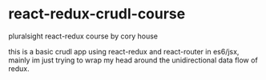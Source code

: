 # react-redux-crudl-course
pluralsight react-redux course by cory house

this is a basic crudl app using react-redux and react-router in es6/jsx,
mainly im just trying to wrap my head around the unidirectional data flow of redux. 
